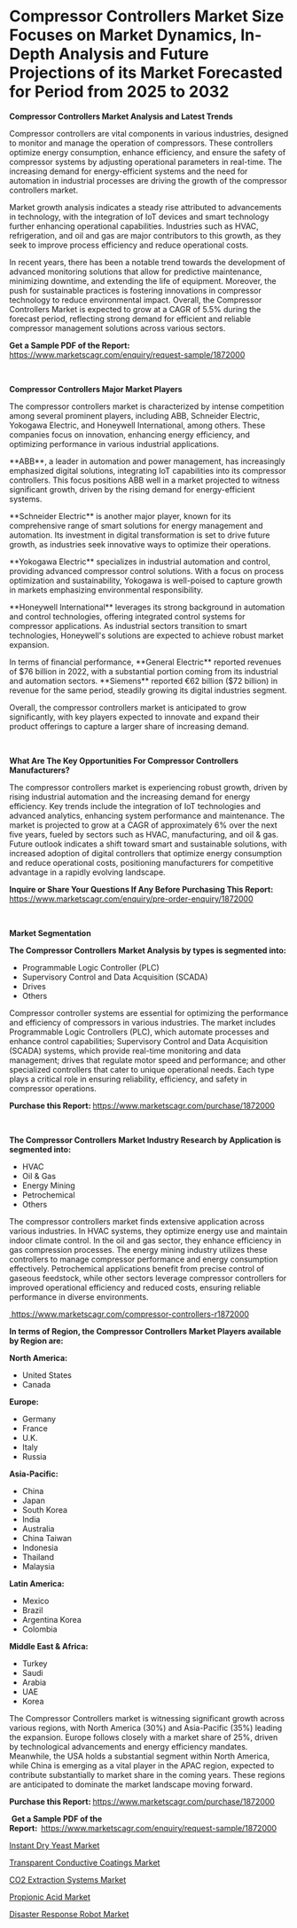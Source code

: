<p><h1>Compressor Controllers Market Size Focuses on Market Dynamics, In-Depth Analysis and Future Projections of its Market Forecasted for Period from 2025 to 2032</h1></p><p><strong>Compressor Controllers Market Analysis and Latest Trends</strong></p>
<p><p>Compressor controllers are vital components in various industries, designed to monitor and manage the operation of compressors. These controllers optimize energy consumption, enhance efficiency, and ensure the safety of compressor systems by adjusting operational parameters in real-time. The increasing demand for energy-efficient systems and the need for automation in industrial processes are driving the growth of the compressor controllers market.</p><p>Market growth analysis indicates a steady rise attributed to advancements in technology, with the integration of IoT devices and smart technology further enhancing operational capabilities. Industries such as HVAC, refrigeration, and oil and gas are major contributors to this growth, as they seek to improve process efficiency and reduce operational costs. </p><p>In recent years, there has been a notable trend towards the development of advanced monitoring solutions that allow for predictive maintenance, minimizing downtime, and extending the life of equipment. Moreover, the push for sustainable practices is fostering innovations in compressor technology to reduce environmental impact. Overall, the Compressor Controllers Market is expected to grow at a CAGR of 5.5% during the forecast period, reflecting strong demand for efficient and reliable compressor management solutions across various sectors.</p></p>
<p><strong>Get a Sample PDF of the Report:&nbsp;</strong> <a href="https://www.marketscagr.com/enquiry/request-sample/1872000?utm_campaign=2126&utm_medium=2&utm_source=Github&utm_content=ia&utm_term=16022025&utm_id=compressor-controllers">https://www.marketscagr.com/enquiry/request-sample/1872000</a></p>
<p>&nbsp;</p>
<p><strong>Compressor Controllers Major Market Players</strong></p>
<p><p>The compressor controllers market is characterized by intense competition among several prominent players, including ABB, Schneider Electric, Yokogawa Electric, and Honeywell International, among others. These companies focus on innovation, enhancing energy efficiency, and optimizing performance in various industrial applications.</p><p>**ABB**, a leader in automation and power management, has increasingly emphasized digital solutions, integrating IoT capabilities into its compressor controllers. This focus positions ABB well in a market projected to witness significant growth, driven by the rising demand for energy-efficient systems.</p><p>**Schneider Electric** is another major player, known for its comprehensive range of smart solutions for energy management and automation. Its investment in digital transformation is set to drive future growth, as industries seek innovative ways to optimize their operations.</p><p>**Yokogawa Electric** specializes in industrial automation and control, providing advanced compressor control solutions. With a focus on process optimization and sustainability, Yokogawa is well-poised to capture growth in markets emphasizing environmental responsibility.</p><p>**Honeywell International** leverages its strong background in automation and control technologies, offering integrated control systems for compressor applications. As industrial sectors transition to smart technologies, Honeywell's solutions are expected to achieve robust market expansion.</p><p>In terms of financial performance, **General Electric** reported revenues of $76 billion in 2022, with a substantial portion coming from its industrial and automation sectors. **Siemens** reported €62 billion ($72 billion) in revenue for the same period, steadily growing its digital industries segment. </p><p>Overall, the compressor controllers market is anticipated to grow significantly, with key players expected to innovate and expand their product offerings to capture a larger share of increasing demand.</p></p>
<p>&nbsp;</p>
<p><strong>What Are The Key Opportunities For Compressor Controllers Manufacturers?</strong></p>
<p><p>The compressor controllers market is experiencing robust growth, driven by rising industrial automation and the increasing demand for energy efficiency. Key trends include the integration of IoT technologies and advanced analytics, enhancing system performance and maintenance. The market is projected to grow at a CAGR of approximately 6% over the next five years, fueled by sectors such as HVAC, manufacturing, and oil & gas. Future outlook indicates a shift toward smart and sustainable solutions, with increased adoption of digital controllers that optimize energy consumption and reduce operational costs, positioning manufacturers for competitive advantage in a rapidly evolving landscape.</p></p>
<p><strong>Inquire or Share Your Questions If Any Before Purchasing This Report:</strong> <a href="https://www.marketscagr.com/enquiry/pre-order-enquiry/1872000?utm_campaign=2126&utm_medium=2&utm_source=Github&utm_content=ia&utm_term=16022025&utm_id=compressor-controllers">https://www.marketscagr.com/enquiry/pre-order-enquiry/1872000</a></p>
<p>&nbsp;</p>
<p><strong>Market Segmentation</strong></p>
<p><strong>The Compressor Controllers Market Analysis by types is segmented into:</strong></p>
<p><ul><li>Programmable Logic Controller (PLC)</li><li>Supervisory Control and Data Acquisition (SCADA)</li><li>Drives</li><li>Others</li></ul></p>
<p><p>Compressor controller systems are essential for optimizing the performance and efficiency of compressors in various industries. The market includes Programmable Logic Controllers (PLC), which automate processes and enhance control capabilities; Supervisory Control and Data Acquisition (SCADA) systems, which provide real-time monitoring and data management; drives that regulate motor speed and performance; and other specialized controllers that cater to unique operational needs. Each type plays a critical role in ensuring reliability, efficiency, and safety in compressor operations.</p></p>
<p><strong>Purchase this Report:&nbsp;</strong><a href="https://www.marketscagr.com/purchase/1872000?utm_campaign=2126&utm_medium=2&utm_source=Github&utm_content=ia&utm_term=16022025&utm_id=compressor-controllers">https://www.marketscagr.com/purchase/1872000</a></p>
<p>&nbsp;</p>
<p><strong>The Compressor Controllers Market Industry Research by Application is segmented into:</strong></p>
<p><ul><li>HVAC</li><li>Oil & Gas</li><li>Energy Mining</li><li>Petrochemical</li><li>Others</li></ul></p>
<p><p>The compressor controllers market finds extensive application across various industries. In HVAC systems, they optimize energy use and maintain indoor climate control. In the oil and gas sector, they enhance efficiency in gas compression processes. The energy mining industry utilizes these controllers to manage compressor performance and energy consumption effectively. Petrochemical applications benefit from precise control of gaseous feedstock, while other sectors leverage compressor controllers for improved operational efficiency and reduced costs, ensuring reliable performance in diverse environments.</p></p>
<p><a href="https://www.marketscagr.com/compressor-controllers-r1872000?utm_campaign=2126&utm_medium=2&utm_source=Github&utm_content=ia&utm_term=16022025&utm_id=compressor-controllers">&nbsp;https://www.marketscagr.com/compressor-controllers-r1872000</a></p>
<p><strong>In terms of Region, the Compressor Controllers Market Players available by Region are:</strong></p>
<p>
    <p> <strong> North America: </strong>
        <ul>
            <li>United States</li>
            <li>Canada</li>
        </ul>
        </p> 
    <p> <strong> Europe: </strong>
        <ul>
            <li>Germany</li>
            <li>France</li>
            <li>U.K.</li>
            <li>Italy</li>
            <li>Russia</li>
        </ul>
        </p> 
    <p> <strong> Asia-Pacific: </strong>
        <ul>
            <li>China</li>
            <li>Japan</li>
            <li>South Korea</li>
            <li>India</li>
            <li>Australia</li>
            <li>China Taiwan</li>
            <li>Indonesia</li>
            <li>Thailand</li>
            <li>Malaysia</li>
        </ul>
        </p> 
    <p> <strong> Latin America: </strong>
        <ul>
            <li>Mexico</li>
            <li>Brazil</li>
            <li>Argentina Korea</li>
            <li>Colombia</li>
        </ul>
        </p> 
    <p> <strong> Middle East & Africa: </strong>
        <ul>
            <li>Turkey</li>
            <li>Saudi</li>
            <li>Arabia</li>
            <li>UAE</li>
            <li>Korea</li>
        </ul>
    </p>
    </p>
<p><p>The Compressor Controllers market is witnessing significant growth across various regions, with North America (30%) and Asia-Pacific (35%) leading the expansion. Europe follows closely with a market share of 25%, driven by technological advancements and energy efficiency mandates. Meanwhile, the USA holds a substantial segment within North America, while China is emerging as a vital player in the APAC region, expected to contribute substantially to market share in the coming years. These regions are anticipated to dominate the market landscape moving forward.</p></p>
<p><strong>Purchase this Report: </strong><a href="https://www.marketscagr.com/purchase/1872000?utm_campaign=2126&utm_medium=2&utm_source=Github&utm_content=ia&utm_term=16022025&utm_id=compressor-controllers">https://www.marketscagr.com/purchase/1872000</a></p>
<p>&nbsp;<strong>Get a Sample PDF of the Report:&nbsp;&nbsp;</strong><a href="https://www.marketscagr.com/enquiry/request-sample/1872000?utm_campaign=2126&utm_medium=2&utm_source=Github&utm_content=ia&utm_term=16022025&utm_id=compressor-controllers">https://www.marketscagr.com/enquiry/request-sample/1872000</a></p>
<p><strong></strong></p>
<p><p><a href="https://www.linkedin.com/pulse/instant-dry-yeast-market-research-report-analyzing-ejfbe?utm_campaign=2126&utm_medium=2&utm_source=Github&utm_content=ia&utm_term=16022025&utm_id=compressor-controllers">Instant Dry Yeast Market</a></p><p><a href="https://www.linkedin.com/pulse/insightful-transparent-conductive-coatings-market-analysis-x6sae?utm_campaign=2126&utm_medium=2&utm_source=Github&utm_content=ia&utm_term=16022025&utm_id=compressor-controllers">Transparent Conductive Coatings Market</a></p><p><a href="https://github.com/gukenneth26571/Market-Research-Report-List-1/blob/main/co2-extraction-systems-market.md?utm_campaign=2126&utm_medium=2&utm_source=Github&utm_content=ia&utm_term=16022025&utm_id=compressor-controllers">CO2 Extraction Systems Market</a></p><p><a href="https://www.linkedin.com/pulse/forecasting-propionic-acid-market-2025-2032-report-technology-4choe?utm_campaign=2126&utm_medium=2&utm_source=Github&utm_content=ia&utm_term=16022025&utm_id=compressor-controllers">Propionic Acid Market</a></p><p><a href="https://github.com/ChiragRp1/Market-Research-Report-List-7/blob/main/disaster-response-robot-market.md?utm_campaign=2126&utm_medium=2&utm_source=Github&utm_content=ia&utm_term=16022025&utm_id=compressor-controllers">Disaster Response Robot Market</a></p></p>